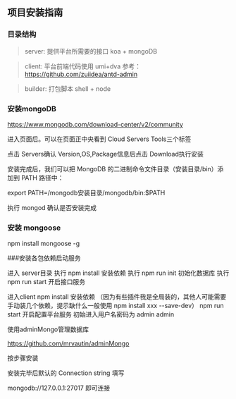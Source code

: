 项目安装指南
-------------
### 目录结构
>server: 提供平台所需要的接口 koa + mongoDB

>client: 平台前端代码使用 umi+dva 参考：https://github.com/zuiidea/antd-admin

>builder: 打包脚本 shell + node 

### 安装mongoDB
https://www.mongodb.com/download-center/v2/community

进入页面后。可以在页面正中央看到 Cloud Servers Tools三个标签

点击 Servers确认 Version,OS,Package信息后点击 Download执行安装

安装完成后，我们可以把 MongoDB 的二进制命令文件目录（安装目录/bin）添加到 PATH 路径中：

export PATH=/mongodb安装目录/mongodb/bin:$PATH

执行 mongod 确认是否安装完成

### 安装 mongoose
npm install mongoose -g

###安装各包依赖启动服务


进入 server目录 执行
npm install 安装依赖
执行 npm run init 初始化数据库
执行 npm run start 开启接口服务


进入client 
npm install 安装依赖
（因为有些插件我是全局装的，其他人可能需要手动装几个依赖，提示缺什么一般使用 npm install xxx --save-dev）
npm run start 开启配置平台服务
初始进入用户名密码为
admin
admin

使用adminMongo管理数据库

https://github.com/mrvautin/adminMongo

按步骤安装

安装完毕后默认的 Connection string 填写

mongodb://127.0.0.1:27017 即可连接